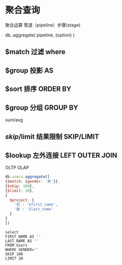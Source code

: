 # 聚合查询

聚合运算 管道（pipeline）步骤(stage)

db.<collection>.aggregate(
pipeline,
{option}
)


## $match 过滤 where


## $group 投影 AS

## $sort 排序 ORDER BY
 
## $group 分组 GROUP BY

$sum/$avg

## $skip/$limit 结果限制 SKIP/LIMIT

## $lookup 左外连接  LEFT OUTER JOIN


OLTP OLAP

```js
db.users.aggregate([
{$match: {gender: '男'}},
{$skip: 100},
{$limit: 20},
{
  $project: {
    '名': '$first_name',
    '姓': '$last_name'
  }
}
])
```

```shell script
select 
FIRST_NAME AS ''
LAST_NAME AS ''
FROM Users
WHERE GENDER=''
SKIP 100
LIMIT 20    
```
